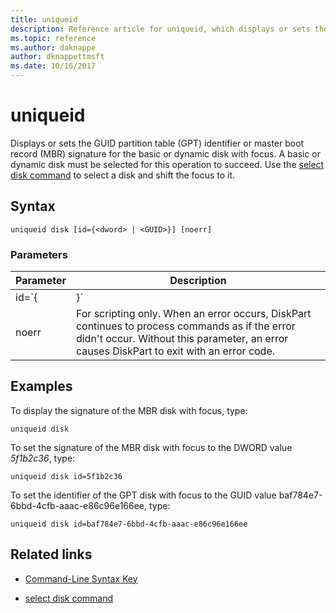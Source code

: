 ```yaml
---
title: uniqueid
description: Reference article for uniqueid, which displays or sets the GUID partition table (GPT) identifier or master boot record (MBR) signature for the disk with focus.
ms.topic: reference
ms.author: daknappe
author: dknappettmsft
ms.date: 10/16/2017
---
```



# uniqueid

Displays or sets the GUID partition table (GPT) identifier or master boot record (MBR) signature for the basic or dynamic disk with focus. A basic or dynamic disk must be selected for this operation to succeed. Use the [select disk command](select-disk.md) to select a disk and shift the focus to it.

## Syntax

```
uniqueid disk [id={<dword> | <GUID>}] [noerr]
```

### Parameters

| Parameter | Description |
|--|--|
| id=`{<dword> | <GUID>}` | For MBR disks, this parameter specifies a 4-byte (DWORD) value in hexadecimal form for the signature. For GPT disks, this parameter specifies a GUID for the identifier. |
| noerr | For scripting only. When an error occurs, DiskPart continues to process commands as if the error didn't occur. Without this parameter, an error causes DiskPart to exit with an error code. |

## Examples

To display the signature of the MBR disk with focus, type:

```
uniqueid disk
```

To set the signature of the MBR disk with focus to the DWORD value *5f1b2c36*, type:

```
uniqueid disk id=5f1b2c36
```

To set the identifier of the GPT disk with focus to the GUID value baf784e7-6bbd-4cfb-aaac-e86c96e166ee, type:

```
uniqueid disk id=baf784e7-6bbd-4cfb-aaac-e86c96e166ee
```

## Related links

- [Command-Line Syntax Key](command-line-syntax-key.md)

- [select disk command](select-disk.md)
